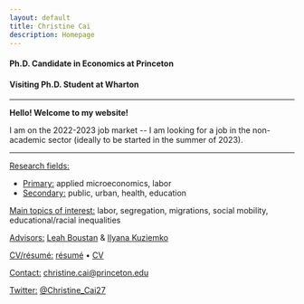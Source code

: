 ```yaml
---
layout: default
title: Christine Cai
description: Homepage
---
```


#### Ph.D. Candidate in Economics at Princeton
#### Visiting Ph.D. Student at Wharton

<hr />

<strong>Hello! Welcome to my website!</strong>

I am on the 2022-2023 job market -- I am looking for a job in the non-academic sector (ideally to be started in the summer of 2023).

<hr />


<u>Research fields:</u>
* <u>Primary:</u> applied microeconomics, labor
* <u>Secondary:</u> public, urban, health, education
			
<u>Main topics of interest:</u> labor, segregation, migrations, social mobility, educational/racial inequalities

<u>Advisors:</u> <a href="https://scholar.princeton.edu/lboustan/home">Leah Boustan</a> & <a href="https://scholar.princeton.edu/kuziemko/home">Ilyana Kuziemko</a>
	
<u>CV/résumé:</u> <a href="/assets/pdf/Christine_Cai_resume.pdf">résumé</a> • <a href="/assets/pdf/Christine_Cai_CV.pdf">CV</a>

<u>Contact:</u> <a href="mailto:christine.cai@princeton.edu">christine.cai@princeton.edu</a>

<u>Twitter:</u> <a href="https://twitter.com/Christine_Cai27">@Christine_Cai27</a>
